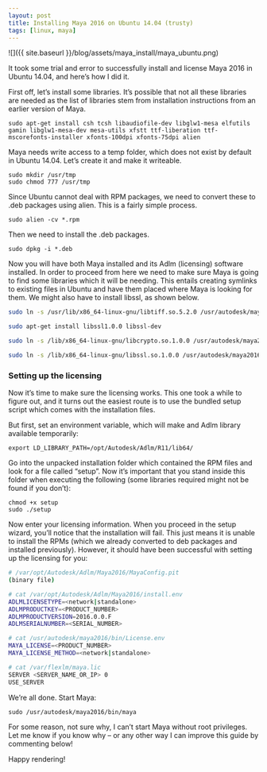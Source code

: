 ```yaml
---
layout: post
title: Installing Maya 2016 on Ubuntu 14.04 (trusty)
tags: [linux, maya]
---
```


![]({{ site.baseurl }}/blog/assets/maya_install/maya_ubuntu.png)

It took some trial and error to successfully install and license Maya 2016 in Ubuntu 14.04, and here’s how I did it.

<!--more-->

First off, let’s install some libraries. It’s possible that not all these libraries are needed as the list of libraries stem from installation instructions from an earlier version of Maya.

    sudo apt-get install csh tcsh libaudiofile-dev libglw1-mesa elfutils gamin libglw1-mesa-dev mesa-utils xfstt ttf-liberation ttf-mscorefonts-installer xfonts-100dpi xfonts-75dpi alien

Maya needs write access to a temp folder, which does not exist by default in Ubuntu 14.04. Let’s create it and make it writeable.

    sudo mkdir /usr/tmp
    sudo chmod 777 /usr/tmp

Since Ubuntu cannot deal with RPM packages, we need to convert these to .deb packages using alien. This is a fairly simple process.

    sudo alien -cv *.rpm


Then we need to install the .deb packages.

    sudo dpkg -i *.deb

Now you will have both Maya installed and its Adlm (licensing) software installed. In order to proceed from here we need to make sure Maya is going to find some libraries which it will be needing. This entails creating symlinks to existing files in Ubuntu and have them placed where Maya is looking for them. We might also have to install libssl, as shown below.

```bash
sudo ln -s /usr/lib/x86_64-linux-gnu/libtiff.so.5.2.0 /usr/autodesk/maya2016/lib/libtiff.so.3

sudo apt-get install libssl1.0.0 libssl-dev

sudo ln -s /lib/x86_64-linux-gnu/libcrypto.so.1.0.0 /usr/autodesk/maya2016/lib/libcrypto.so.10

sudo ln -s /lib/x86_64-linux-gnu/libssl.so.1.0.0 /usr/autodesk/maya2016/lib/libssl.so.10
```

### Setting up the licensing

Now it’s time to make sure the licensing works. This one took a while to figure out, and it turns out the easiest route is to use the bundled setup script which comes with the installation files.

But first, set an environment variable, which will make and Adlm library available temporarily:

    export LD_LIBRARY_PATH=/opt/Autodesk/Adlm/R11/lib64/

Go into the unpacked installation folder which contained the RPM files and look for a file called “setup”. Now it’s important that you stand inside this folder when executing the following (some libraries required might not be found if you don’t):

    chmod +x setup
    sudo ./setup

Now enter your licensing information. When you proceed in the setup wizard, you’ll notice that the installation will fail. This just means it is unable to install the RPMs (which we already converted to deb packages and installed previously). However, it should have been successful with setting up the licensing for you:

```bash
# /var/opt/Autodesk/Adlm/Maya2016/MayaConfig.pit
(binary file)

# cat /var/opt/Autodesk/Adlm/Maya2016/install.env
ADLMLICENSETYPE=<network|standalone>
ADLMPRODUCTKEY=<PRODUCT_NUMBER>
ADLMPRODUCTVERSION=2016.0.0.F
ADLMSERIALNUMBER=<SERIAL_NUMBER>

# cat /usr/autodesk/maya2016/bin/License.env
MAYA_LICENSE=<PRODUCT_NUMBER>
MAYA_LICENSE_METHOD=<network|standalone>

# cat /var/flexlm/maya.lic
SERVER <SERVER_NAME_OR_IP> 0
USE_SERVER
```

We’re all done. Start Maya:

    sudo /usr/autodesk/maya2016/bin/maya

For some reason, not sure why, I can’t start Maya without root privileges. Let me know if you know why – or any other way I can improve this guide by commenting below!

Happy rendering!
